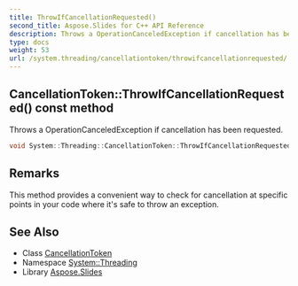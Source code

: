 ```yaml
---
title: ThrowIfCancellationRequested()
second_title: Aspose.Slides for C++ API Reference
description: Throws a OperationCanceledException if cancellation has been requested.
type: docs
weight: 53
url: /system.threading/cancellationtoken/throwifcancellationrequested/
---
```

## CancellationToken::ThrowIfCancellationRequested() const method


Throws a OperationCanceledException if cancellation has been requested.

```cpp
void System::Threading::CancellationToken::ThrowIfCancellationRequested() const
```

## Remarks



This method provides a convenient way to check for cancellation at specific points in your code where it's safe to throw an exception. 

## See Also

* Class [CancellationToken](../)
* Namespace [System::Threading](../../)
* Library [Aspose.Slides](../../../)
